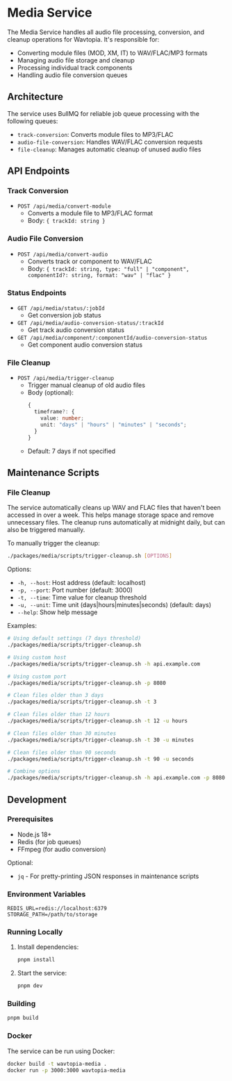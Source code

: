 # Media Service

The Media Service handles all audio file processing, conversion, and cleanup operations for Wavtopia. It's responsible for:

- Converting module files (MOD, XM, IT) to WAV/FLAC/MP3 formats
- Managing audio file storage and cleanup
- Processing individual track components
- Handling audio file conversion queues

## Architecture

The service uses BullMQ for reliable job queue processing with the following queues:

- `track-conversion`: Converts module files to MP3/FLAC
- `audio-file-conversion`: Handles WAV/FLAC conversion requests
- `file-cleanup`: Manages automatic cleanup of unused audio files

## API Endpoints

### Track Conversion

- `POST /api/media/convert-module`
  - Converts a module file to MP3/FLAC format
  - Body: `{ trackId: string }`

### Audio File Conversion

- `POST /api/media/convert-audio`
  - Converts track or component to WAV/FLAC
  - Body: `{ trackId: string, type: "full" | "component", componentId?: string, format: "wav" | "flac" }`

### Status Endpoints

- `GET /api/media/status/:jobId`
  - Get conversion job status
- `GET /api/media/audio-conversion-status/:trackId`
  - Get track audio conversion status
- `GET /api/media/component/:componentId/audio-conversion-status`
  - Get component audio conversion status

### File Cleanup

- `POST /api/media/trigger-cleanup`
  - Trigger manual cleanup of old audio files
  - Body (optional):
    ```typescript
    {
      timeframe?: {
        value: number;
        unit: "days" | "hours" | "minutes" | "seconds";
      }
    }
    ```
  - Default: 7 days if not specified

## Maintenance Scripts

### File Cleanup

The service automatically cleans up WAV and FLAC files that haven't been accessed in over a week. This helps manage storage space and remove unnecessary files. The cleanup runs automatically at midnight daily, but can also be triggered manually.

To manually trigger the cleanup:

```bash
./packages/media/scripts/trigger-cleanup.sh [OPTIONS]
```

Options:

- `-h, --host`: Host address (default: localhost)
- `-p, --port`: Port number (default: 3000)
- `-t, --time`: Time value for cleanup threshold
- `-u, --unit`: Time unit (days|hours|minutes|seconds) (default: days)
- `--help`: Show help message

Examples:

```bash
# Using default settings (7 days threshold)
./packages/media/scripts/trigger-cleanup.sh

# Using custom host
./packages/media/scripts/trigger-cleanup.sh -h api.example.com

# Using custom port
./packages/media/scripts/trigger-cleanup.sh -p 8080

# Clean files older than 3 days
./packages/media/scripts/trigger-cleanup.sh -t 3

# Clean files older than 12 hours
./packages/media/scripts/trigger-cleanup.sh -t 12 -u hours

# Clean files older than 30 minutes
./packages/media/scripts/trigger-cleanup.sh -t 30 -u minutes

# Clean files older than 90 seconds
./packages/media/scripts/trigger-cleanup.sh -t 90 -u seconds

# Combine options
./packages/media/scripts/trigger-cleanup.sh -h api.example.com -p 8080 -t 1.5 -u hours
```

## Development

### Prerequisites

- Node.js 18+
- Redis (for job queues)
- FFmpeg (for audio conversion)

Optional:

- `jq` - For pretty-printing JSON responses in maintenance scripts

### Environment Variables

```
REDIS_URL=redis://localhost:6379
STORAGE_PATH=/path/to/storage
```

### Running Locally

1. Install dependencies:

   ```bash
   pnpm install
   ```

2. Start the service:
   ```bash
   pnpm dev
   ```

### Building

```bash
pnpm build
```

### Docker

The service can be run using Docker:

```bash
docker build -t wavtopia-media .
docker run -p 3000:3000 wavtopia-media
```
